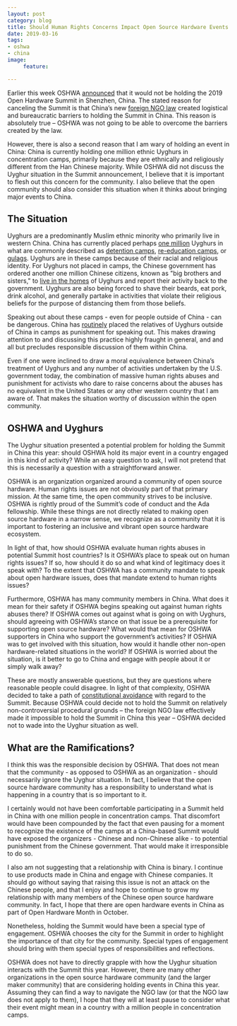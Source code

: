 ```yaml
---
layout: post
category: blog
title: Should Human Rights Concerns Impact Open Source Hardware Events in China?
date: 2019-03-16
tags:
- oshwa
- china
image:
     feature:

---
```


Earlier this week OSHWA [announced](https://www.oshwa.org/?p=4628) that it would not be holding the 2019 Open Hardware Summit in Shenzhen, China. The stated reason for canceling the Summit is that China’s new [foreign NGO law](http://www.chinafile.com/ngo/laws-regulations/law-of-peoples-republic-of-china-administration-of-activities-of-overseas) created logistical and bureaucratic barriers to holding the Summit in China. This reason is absolutely true – OSHWA was not going to be able to overcome the barriers created by the law.

However, there is also a second reason that I am wary of holding an event in China: China is currently holding one million ethnic Uyghurs in concentration camps, primarily because they are ethnically and religiously different from the Han Chinese majority. While OSHWA did not discuss the Uyghur situation in the Summit announcement, I believe that it is important to flesh out this concern for the community. I also believe that the open community should also consider this situation when it thinks about bringing major events to China.

## The Situation

Uyghurs are a predominantly Muslim ethnic minority who primarily live in western China.  China has currently placed perhaps [one million](http://www.chinafile.com/reporting-opinion/features/where-did-one-million-figure-detentions-xinjiangs-camps-come) Uyghurs in what are commonly described as [detention camps](https://www.nytimes.com/2018/12/16/world/asia/xinjiang-china-forced-labor-camps-uighurs.html), [re-education camps](https://www.cnn.com/2019/01/18/asia/uyghur-china-detention-center-intl/index.html), or [gulags](https://www.reuters.com/investigates/special-report/muslims-camps-china/). Uyghurs are in these camps because of their racial and religious identity.  For Uyghurs not placed in camps, the Chinese government has ordered another one million Chinese citizens, known as "big brothers and sisters," to [live in the homes](http://www.chinafile.com/reporting-opinion/postcard/million-citizens-occupy-uighur-homes-xinjiang) of Uyghurs and report their activity back to the government.  Uyghurs are also being forced to shave their beards, eat pork, drink alcohol, and generally partake in activities that violate their religious beliefs for the purpose of distancing them from those beliefs.

Speaking out about these camps - even for people outside of China - can be dangerous.  China has [routinely](https://www.cbc.ca/radio/asithappens/as-it-happens-monday-edition-1.4868610/they-disappeared-uighur-activist-fears-her-family-was-sent-to-a-chinese-re-education-camp-1.4872794) placed the relatives of Uyghurs outside of China in camps as punishment for speaking out.  This makes drawing attention to and discussing this practice highly fraught in general, and and all but precludes responsible discussion of them within China.

Even if one were inclined to draw a moral equivalence between China’s treatment of Uyghurs and any number of activities undertaken by the U.S. government today, the combination of massive human rights abuses and punishment for activists who dare to raise concerns about the abuses has no equivalent in the United States or any other western country that I am aware of.  That makes the situation worthy of discussion within the open community.

## OSHWA and Uyghurs

The Uyghur situation presented a potential problem for holding the Summit in China this year: should OSHWA hold its major event in a country engaged in this kind of activity? While an easy question to ask, I will not pretend that this is necessarily a question with a straightforward answer.

OSHWA is an organization organized around a community of open source hardware. Human rights issues are not obviously part of that primary mission.  At the same time, the open community strives to be inclusive.  OSHWA is rightly proud of the Summit’s code of conduct and the Ada fellowship.  While these things are not directly related to making open source hardware in a narrow sense, we recognize as a community that it is important to fostering an inclusive and vibrant open source hardware ecosystem.

In light of that, how should OSHWA evaluate human rights abuses in potential Summit host countries? Is it OSHWA’s place to speak out on human rights issues? If so, how should it do so and what kind of legitimacy does it speak with?  To the extent that OSHWA has a community mandate to speak about open hardware issues, does that mandate extend to human rights issues?

Furthermore, OSHWA has many community members in China. What does it mean for their safety if OSHWA begins speaking out against human rights abuses there? If OSHWA comes out against what is going on with Uyghurs, should agreeing with OSHWA’s stance on that issue be a prerequisite for supporting open source hardware? What would that mean for OSHWA supporters in China who support the government’s activities?  If OSHWA was to get involved with this situation, how would it handle other non-open hardware-related situations in the world? If OSHWA is worried about the situation, is it better to go to China and engage with people about it or simply walk away?

These are mostly answerable questions, but they are questions where reasonable people could disagree. In light of that complexity, OSHWA decided to take a path of [constitutional avoidance](https://en.wikipedia.org/wiki/Constitutional_avoidance) with regard to the Summit. Because OSHWA could decide not to hold the Summit on relatively non-controversial procedural grounds – the foreign NGO law effectively made it impossible to hold the Summit in China this year – OSHWA decided not to wade into the Uyghur situation as well.

## What are the Ramifications?

I think this was the responsible decision by OSHWA.  That does not mean that the community - as opposed to OSHWA as an organization - should necessarily ignore the Uyghur situation. In fact, I believe that the open source hardware community has a responsibility to understand what is happening in a country that is so important to it.

I certainly would not have been comfortable participating in a Summit held in China with one million people in concentration camps.  That discomfort would have been compounded by the fact that even pausing for a moment to recognize the existence of the camps at a China-based Summit would have exposed the organizers - Chinese and non-Chinese alike - to potential punishment from the Chinese government.  That would make it irresponsible to do so.

I also am not suggesting that a relationship with China is binary.  I continue to use products made in China and engage with Chinese companies. It should go without saying that raising this issue is not an attack on the Chinese people, and that I enjoy and hope to continue to grow my relationship with many members of the Chinese open source hardware community.  In fact, I hope that there are open hardware events in China as part of Open Hardware Month in October.

Nonetheless, holding the Summit would have been a special type of engagement.  OSHWA chooses the city for the Summit in order to highlight the importance of that city for the community.  Special types of engagement should bring with them special types of responsibilities and reflections.

OSHWA does not have to directly grapple with how the Uyghur situation interacts with the Summit this year.  However, there are many other organizations in the open source hardware community (and the larger maker community) that are considering holding events in China this year.  Assuming they can find a way to navigate the NGO law (or that the NGO law does not apply to them), I hope that they will at least pause to consider what their event might mean in a country with a million people in concentration camps.

